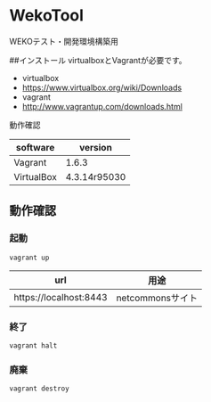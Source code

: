 WekoTool
======

WEKOテスト・開発環境構築用

##インストール
virtualboxとVagrantが必要です。

* virtualbox
 * https://www.virtualbox.org/wiki/Downloads
* vagrant
 * http://www.vagrantup.com/downloads.html

動作確認

| software  | version    |
|-----------|------------|
|Vagrant    |1.6.3       |
|VirtualBox |4.3.14r95030|

## 動作確認
### 起動
<code>vagrant up</code>

|url                    |用途
|-----------------------|-----------------------|
|https://localhost:8443 | netcommonsサイト      |


### 終了
 <code>vagrant halt</code>
### 廃棄
 <code>vagrant destroy</code>

